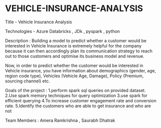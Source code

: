 # VEHICLE-INSURANCE-ANALYSIS
Title - Vehicle Insurance Analysis

Technologies - Azure Databricks , JDk , pyspark , python

Description : Building a model to predict whether a customer would be interested in Vehicle Insurance is extremely helpful for the company because it can then accordingly plan its communication strategy to reach out to those customers and optimise its business model and revenue.

Now, in order to predict whether the customer would be interested in Vehicle insurance, you have information about demographics (gender, age, region code type), Vehicles (Vehicle Age, Damage), Policy (Premium, sourcing channel) etc.

Goals of the project : 
1.perform spark sql queries on provided dataset. 
2.Use spark memory techniques for query optimization 
3.use spark for efficient querying 
4.To increase customer engagement rate and conversion rate. 
5.Identify the customers who are able to get insurance and who are not

Team Members : Amera Ramkrishna , Saurabh Dhatrak

